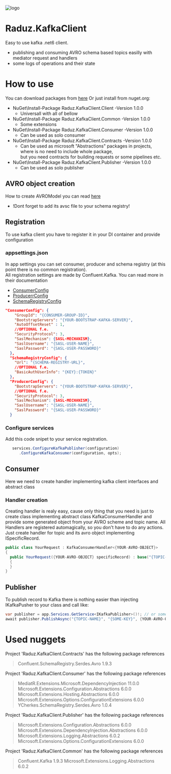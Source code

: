 ![logo](https://user-images.githubusercontent.com/37796889/197366999-7aef1ddf-8bae-4859-b40f-3d0d9c542df4.png)

# Raduz.KafkaClient
Easy to use kafka .net6 client.
+ publishing and consuming AVRO schema based topics easilly with mediator request and handlers
+ some logs of operations and their state

# How to use
You can download packages from [here](https://github.com/Rades98?tab=packages) 
Or just install from nuget.org:
+ NuGet\Install-Package Raduz.KafkaClient.Client -Version 1.0.0 
  - Universall with all of bellow
+ NuGet\Install-Package Raduz.KafkaClient.Common -Version 1.0.0
  - Some extensions
+ NuGet\Install-Package Raduz.KafkaClient.Consumer -Version 1.0.0
  - Can be used as solo consumer
+ NuGet\Install-Package Raduz.KafkaClient.Contracts -Version 1.0.0 
  - Can be used as microsoft "Abstractions" packages in projects,</br> where is no need to include whole package, </br> but you need contracts for building requests or some pipelines etc.
+ NuGet\Install-Package Raduz.KafkaClient.Publisher -Version 1.0.0
  - Can be used as solo publisher

## AVRO object creation
How to create AVROModel you can read [here](https://engineering.chrobinson.com/dotnet-avro/guides/cli-generate/)
+ !Dont forget to add its avsc file to your schema registry!

## Registration
To use kafka client you have to register it in your DI container and provide configuration

### appsettings.json
In app settings you can set consumer, producer and schema registry (at this point there is no common registration). </br>All registration settings are made by Confluent.Kafka. You can read more in their documentation 
+ [ConsumerConfig](https://docs.confluent.io/platform/current/clients/confluent-kafka-dotnet/_site/api/Confluent.Kafka.ConsumerConfig.html)
+ [ProducerrConfig](https://docs.confluent.io/platform/current/clients/confluent-kafka-dotnet/_site/api/Confluent.Kafka.ProducerConfig.html)
+ [SchemaRegistryConfig](https://docs.confluent.io/platform/current/clients/confluent-kafka-dotnet/_site/api/Confluent.SchemaRegistry.SchemaRegistryConfig.html)

``` json
"ConsumerConfig": {
    "GroupId": "{CONSUMER-GROUP-ID}",
    "BootstrapServers": "{YOUR-BOOTSTRAP-KAFKA-SERVER}",
    "AutoOffsetReset" : 1,
    //OPTIONAL f.e.
    "SecurityProtocol": 3,
    "SaslMechanism": {SASL-MECHANISM},
    "SaslUsername": "{SASL-USER-NAME}",
    "SaslPassword": "{SASL-USER-PASSWORD}"
  },
  "SchemaRegistryConfig": {
    "Url": "{SCHEMA-REGISTRY-URL}",
    //OPTIONAL f.e.
    "BasicAuthUserInfo": "{KEY}:{TOKEN}"
  },
  "ProducerConfig": {
    "BootstrapServers": "{YOUR-BOOTSTRAP-KAFKA-SERVER}",
    //OPTIONAL f.e.
    "SecurityProtocol": 3,
    "SaslMechanism": {SASL-MECHANISM},
    "SaslUsername": "{SASL-USER-NAME}",
    "SaslPassword": "{SASL-USER-PASSWORD}"
  }
```
### Configure services
Add this code snipet to your service registration.
``` cs
   services.ConfigureKafkaPublisher(configuration)
      .ConfigureKafkaConsumer(configuration, opts);
```
## Consumer
Here we need to create handler implementing kafka client interfaces and abstract class

### Handler creation
Creating handler is realy easy, cause only thing that you need is just to create class implementing abstract class KafkaConsumerHandler and provide some generated object from your AVRO scheme and topic name. All Handlers are registered automagically, so you don't have to do any actions. Just create handler for topic and its avro object implementing ISpecificRecord.
``` cs
public class YourRequest : KafkaConsumerHandler<{YOUR-AVRO-OBJECT}>
{
  public YourRequest({YOUR-AVRO-OBJECT} specificRecord) : base("{TOPIC-NAME}")
  {
  }
}
```  

## Publisher
To publish record to Kafka there is nothing easier than injecting IKafkaPusher to your class and call like:
```  cs
var publisher = app.Services.GetService<IKafkaPublisher>()!; // or some other way to obtain
await publisher.PublishAsync("{TOPIC-NAME}", "{SOME-KEY}", {YOUR-AVRO-OBJECT}, cancellationToken);
``` 

# Used nuggets
Project 'Raduz.KafkaClient.Contracts' has the following package references
   > Confluent.SchemaRegistry.Serdes.Avro      1.9.3 

Project 'Raduz.KafkaClient.Consumer' has the following package references
   > MediatR.Extensions.Microsoft.DependencyInjection          11.0.0 
   > Microsoft.Extensions.Configuration.Abstractions           6.0.0 
   > Microsoft.Extensions.Hosting.Abstractions                 6.0.0  
   > Microsoft.Extensions.Options.ConfigurationExtensions      6.0.0  
   > YCherkes.SchemaRegistry.Serdes.Avro                       1.0.4   

Project 'Raduz.KafkaClient.Publisher' has the following package references
   > Microsoft.Extensions.Configuration.Abstractions            6.0.0   
   > Microsoft.Extensions.DependencyInjection.Abstractions      6.0.0  
   > Microsoft.Extensions.Logging.Abstractions                  6.0.2   
   > Microsoft.Extensions.Options.ConfigurationExtensions       6.0.0  

Project 'Raduz.KafkaClient.Common' has the following package references
   > Confluent.Kafka                                1.9.3 
   > Microsoft.Extensions.Logging.Abstractions      6.0.2  
